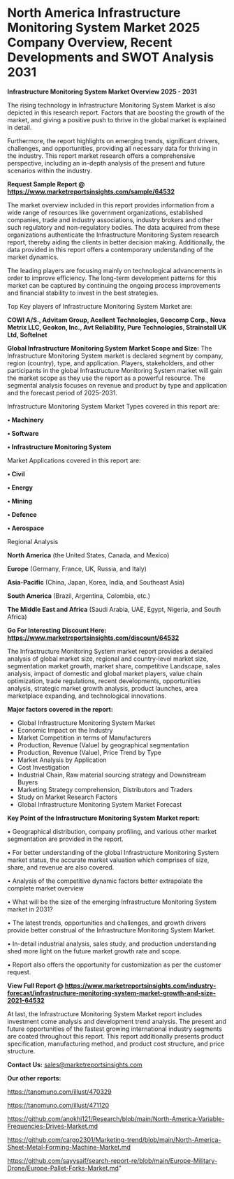 # North America Infrastructure Monitoring System Market 2025 Company Overview, Recent Developments and SWOT Analysis 2031

<Strong> Infrastructure Monitoring System Market Overview 2025 - 2031</strong>

The rising technology in Infrastructure Monitoring System Market is also depicted in this research report. Factors that are boosting the growth of the market, and giving a positive push to thrive in the global market is explained in detail.

Furthermore, the report highlights on emerging trends, significant drivers, challenges, and opportunities, providing all necessary data for thriving in the industry. This report market research offers a comprehensive perspective, including an in-depth analysis of the present and future scenarios within the industry.

<strong>Request Sample Report @ <a href=https://www.marketreportsinsights.com/sample/64532>https://www.marketreportsinsights.com/sample/64532</a></strong>

The market overview included in this report provides information from a wide range of resources like government organizations, established companies, trade and industry associations, industry brokers and other such regulatory and non-regulatory bodies. The data acquired from these organizations authenticate the Infrastructure Monitoring System research report, thereby aiding the clients in better decision making. Additionally, the data provided in this report offers a contemporary understanding of the market dynamics.

The leading players are focusing mainly on technological advancements in order to improve efficiency. The long-term development patterns for this market can be captured by continuing the ongoing process improvements and financial stability to invest in the best strategies.

Top Key players of Infrastructure Monitoring System Market are:

<strong>COWI A/S., Advitam Group, Acellent Technologies, Geocomp Corp., Nova Metrix LLC, Geokon, Inc., Avt Reliability, Pure Technologies, Strainstall UK Ltd, Softelnet</strong>

<strong><b>Global Infrastructure Monitoring System Market Scope and Size:</b></strong>
The Infrastructure Monitoring System market is declared segment by company, region (country), type, and application. Players, stakeholders, and other participants in the global Infrastructure Monitoring System market will gain the market scope as they use the report as a powerful resource. The segmental analysis focuses on revenue and product by type and application and the forecast period of 2025-2031.

Infrastructure Monitoring System Market Types covered in this report are:

<strong>• Machinery

• Software

• Infrastructure Monitoring System</strong>

Market Applications covered in this report are:

<strong>• Civil

• Energy

• Mining

• Defence

• Aerospace</strong> 

Regional Analysis

<strong>North America</strong> (the United States, Canada, and Mexico)

<strong>Europe</strong> (Germany, France, UK, Russia, and Italy)

<strong>Asia-Pacific</strong> (China, Japan, Korea, India, and Southeast Asia)

<strong>South America</strong> (Brazil, Argentina, Colombia, etc.)

<strong>The Middle East and Africa</strong> (Saudi Arabia, UAE, Egypt, Nigeria, and South Africa)

<strong>Go For Interesting Discount Here: <a href=https://www.marketreportsinsights.com/discount/64532>https://www.marketreportsinsights.com/discount/64532</a></strong>

The Infrastructure Monitoring System market report provides a detailed analysis of global market size, regional and country-level market size, segmentation market growth, market share, competitive Landscape, sales analysis, impact of domestic and global market players, value chain optimization, trade regulations, recent developments, opportunities analysis, strategic market growth analysis, product launches, area marketplace expanding, and technological innovations.

<strong><b>Major factors covered in the report:</b></strong>
<ul>
  <li>Global Infrastructure Monitoring System Market </li>
  <li>Economic Impact on the Industry</li>
  <li>Market Competition in terms of Manufacturers</li>
  <li>Production, Revenue (Value) by geographical segmentation</li>
  <li>Production, Revenue (Value), Price Trend by Type</li>
  <li>Market Analysis by Application</li>
  <li>Cost Investigation</li>
  <li>Industrial Chain, Raw material sourcing strategy and Downstream Buyers</li>
  <li>Marketing Strategy comprehension, Distributors and Traders</li>
  <li>Study on Market Research Factors</li>
  <li>Global Infrastructure Monitoring System Market Forecast</li>
</ul>

<strong><b>Key Point of the Infrastructure Monitoring System Market report:</b></strong>

• Geographical distribution, company profiling, and various other market segmentation are provided in the report.

• For better understanding of the global Infrastructure Monitoring System market status, the accurate market valuation which comprises of size, share, and revenue are also covered.

• Analysis of the competitive dynamic factors better extrapolate the complete market overview

• What will be the size of the emerging Infrastructure Monitoring System market in 2031?

• The latest trends, opportunities and challenges, and growth drivers provide better construal of the Infrastructure Monitoring System Market.

• In-detail industrial analysis, sales study, and production understanding shed more light on the future market growth rate and scope.

• Report also offers the opportunity for customization as per the customer request.

<strong><b>View Full Report @ <a href=https://www.marketreportsinsights.com/industry-forecast/infrastructure-monitoring-system-market-growth-and-size-2021-64532>https://www.marketreportsinsights.com/industry-forecast/infrastructure-monitoring-system-market-growth-and-size-2021-64532</a></b></strong>


At last, the Infrastructure Monitoring System Market report includes investment come analysis and development trend analysis. The present and future opportunities of the fastest growing international industry segments are coated throughout this report. This report additionally presents product specification, manufacturing method, and product cost structure, and price structure.

<strong>Contact Us:</strong>
sales@marketreportsinsights.com

<strong>Our other reports:</strong>

<a href=https://tanomuno.com/illust/470329>https://tanomuno.com/illust/470329</a>

<a href=https://tanomuno.com/illust/471120>https://tanomuno.com/illust/471120</a>

<a href=https://github.com/anokhi121/Research/blob/main/North-America-Variable-Frequencies-Drives-Market.md>https://github.com/anokhi121/Research/blob/main/North-America-Variable-Frequencies-Drives-Market.md</a>

<a href=https://github.com/cargo2301/Marketing-trend/blob/main/North-America-Sheet-Metal-Forming-Machine-Market.md>https://github.com/cargo2301/Marketing-trend/blob/main/North-America-Sheet-Metal-Forming-Machine-Market.md</a>

<a href=https://github.com/sayysaif/search-report-re/blob/main/Europe-Military-Drone/Europe-Pallet-Forks-Market.md>https://github.com/sayysaif/search-report-re/blob/main/Europe-Military-Drone/Europe-Pallet-Forks-Market.md</a>"
